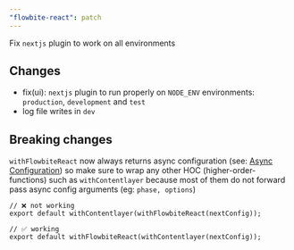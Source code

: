 ```yaml
---
"flowbite-react": patch
---
```


Fix `nextjs` plugin to work on all environments

## Changes

- fix(ui): `nextjs` plugin to run properly on `NODE_ENV` environments: `production`, `development` and `test`
- log file writes in `dev`

## Breaking changes

`withFlowbiteReact` now always returns async configuration (see: [Async Configuration](https://nextjs.org/docs/app/api-reference/config/next-config-js#async-configuration)) so make sure to wrap any other HOC (higher-order-functions) such as `withContentlayer` because most of them do not forward pass async config arguments (eg: `phase, options`)

```tsx
// ❌ not working
export default withContentlayer(withFlowbiteReact(nextConfig));

// ✅ working
export default withFlowbiteReact(withContentlayer(nextConfig));
```
